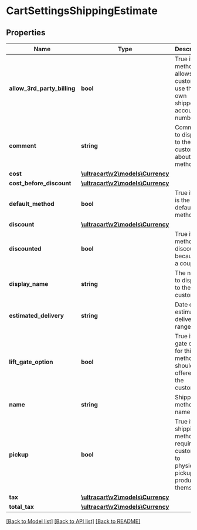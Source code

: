 # CartSettingsShippingEstimate

## Properties
Name | Type | Description | Notes
------------ | ------------- | ------------- | -------------
**allow_3rd_party_billing** | **bool** | True if this method allows the customer to use their own shipper account number | [optional] 
**comment** | **string** | Comment to display to the customer about this method | [optional] 
**cost** | [**\ultracart\v2\models\Currency**](Currency.md) |  | [optional] 
**cost_before_discount** | [**\ultracart\v2\models\Currency**](Currency.md) |  | [optional] 
**default_method** | **bool** | True if this is the default method | [optional] 
**discount** | [**\ultracart\v2\models\Currency**](Currency.md) |  | [optional] 
**discounted** | **bool** | True if this method is discounted because of a coupon | [optional] 
**display_name** | **string** | The name to display to the customer | [optional] 
**estimated_delivery** | **string** | Date of the estimated delivery (or range) | [optional] 
**lift_gate_option** | **bool** | True if a lift gate option for this method should be offered to the customer | [optional] 
**name** | **string** | Shipping method name | [optional] 
**pickup** | **bool** | True if this shipping method requires customers to physically pickup product themselves | [optional] 
**tax** | [**\ultracart\v2\models\Currency**](Currency.md) |  | [optional] 
**total_tax** | [**\ultracart\v2\models\Currency**](Currency.md) |  | [optional] 

[[Back to Model list]](../README.md#documentation-for-models) [[Back to API list]](../README.md#documentation-for-api-endpoints) [[Back to README]](../README.md)


